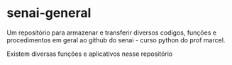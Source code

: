 # senai-general
Um repositório para armazenar e transferir diversos codigos, funções e procedimentos em geral ao github do senai - curso python do prof marcel.

Existem diversas funções e aplicativos nesse repositório
